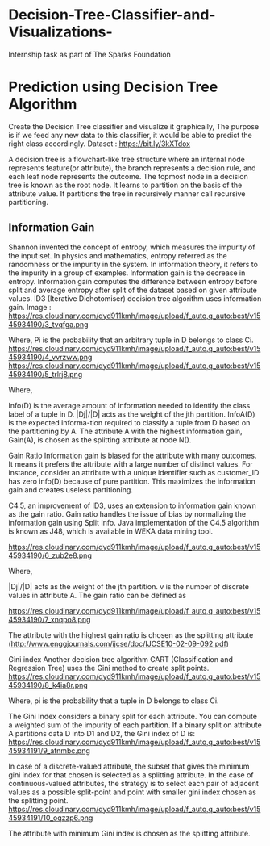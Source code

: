 # Decision-Tree-Classifier-and-Visualizations-
Internship task as part of The Sparks Foundation

# Prediction using Decision Tree Algorithm
Create the Decision Tree classifier and visualize it graphically, The purpose is if we feed any new data to this classifier, it would be able to
predict the right class accordingly.
Dataset : https://bit.ly/3kXTdox

A decision tree is a flowchart-like tree structure where an internal node represents feature(or attribute), the branch represents a decision rule, and each leaf node represents the outcome. The topmost node in a decision tree is known as the root node. It learns to partition on the basis of the attribute value. It partitions the tree in recursively manner call recursive partitioning. 


## Information Gain
Shannon invented the concept of entropy, which measures the impurity of the input set. In physics and mathematics, entropy referred as the randomness or the impurity in the system. In information theory, it refers to the impurity in a group of examples. Information gain is the decrease in entropy. Information gain computes the difference between entropy before split and average entropy after split of the dataset based on given attribute values. ID3 (Iterative Dichotomiser) decision tree algorithm uses information gain.
Image : https://res.cloudinary.com/dyd911kmh/image/upload/f_auto,q_auto:best/v1545934190/3_tvqfga.png

Where, Pi is the probability that an arbitrary tuple in D belongs to class Ci.
https://res.cloudinary.com/dyd911kmh/image/upload/f_auto,q_auto:best/v1545934190/4_vvrzww.png
https://res.cloudinary.com/dyd911kmh/image/upload/f_auto,q_auto:best/v1545934190/5_trlrj8.png

Where,

Info(D) is the average amount of information needed to identify the class label of a tuple in D.
|Dj|/|D| acts as the weight of the jth partition.
InfoA(D) is the expected informa-tion required to classify a tuple from D based on the partitioning by A.
The attribute A with the highest information gain, Gain(A), is chosen as the splitting attribute at node N().

Gain Ratio
Information gain is biased for the attribute with many outcomes. It means it prefers the attribute with a large number of distinct values. For instance, consider an attribute with a unique identifier such as customer_ID has zero info(D) because of pure partition. This maximizes the information gain and creates useless partitioning.

C4.5, an improvement of ID3, uses an extension to information gain known as the gain ratio. Gain ratio handles the issue of bias by normalizing the information gain using Split Info. Java implementation of the C4.5 algorithm is known as J48, which is available in WEKA data mining tool.

https://res.cloudinary.com/dyd911kmh/image/upload/f_auto,q_auto:best/v1545934190/6_zub2e8.png

Where,

|Dj|/|D| acts as the weight of the jth partition.
v is the number of discrete values in attribute A.
The gain ratio can be defined as

https://res.cloudinary.com/dyd911kmh/image/upload/f_auto,q_auto:best/v1545934190/7_xnqpo8.png

The attribute with the highest gain ratio is chosen as the splitting attribute (http://www.enggjournals.com/ijcse/doc/IJCSE10-02-09-092.pdf)

Gini index
Another decision tree algorithm CART (Classification and Regression Tree) uses the Gini method to create split points.
https://res.cloudinary.com/dyd911kmh/image/upload/f_auto,q_auto:best/v1545934190/8_k4ia8r.png

Where, pi is the probability that a tuple in D belongs to class Ci.

The Gini Index considers a binary split for each attribute. You can compute a weighted sum of the impurity of each partition. If a binary split on attribute A partitions data D into D1 and D2, the Gini index of D is:
https://res.cloudinary.com/dyd911kmh/image/upload/f_auto,q_auto:best/v1545934191/9_atnmbc.png

In case of a discrete-valued attribute, the subset that gives the minimum gini index for that chosen is selected as a splitting attribute. In the case of continuous-valued attributes, the strategy is to select each pair of adjacent values as a possible split-point and point with smaller gini index chosen as the splitting point.
https://res.cloudinary.com/dyd911kmh/image/upload/f_auto,q_auto:best/v1545934191/10_oqzzp6.png

The attribute with minimum Gini index is chosen as the splitting attribute.





